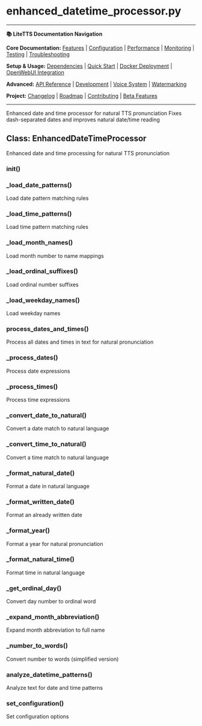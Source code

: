 # enhanced_datetime_processor.py

---
**📚 LiteTTS Documentation Navigation**

**Core Documentation:** [Features](../../../../../FEATURES.md) | [Configuration](../../../../../CONFIGURATION.md) | [Performance](../../../../../PERFORMANCE.md) | [Monitoring](../../../../../MONITORING.md) | [Testing](../../../../../TESTING.md) | [Troubleshooting](../../../../../TROUBLESHOOTING.md)

**Setup & Usage:** [Dependencies](../../../../../DEPENDENCIES.md) | [Quick Start](../../../../../usage/QUICK_START_COMMANDS.md) | [Docker Deployment](../../../../../usage/DOCKER-DEPLOYMENT.md) | [OpenWebUI Integration](../../../../../usage/OPENWEBUI-INTEGRATION.md)

**Advanced:** [API Reference](../../../../API_REFERENCE.md) | [Development](../../../../../development/README.md) | [Voice System](../../../../../voices/README.md) | [Watermarking](../../../../../WATERMARKING.md)

**Project:** [Changelog](../../../../../CHANGELOG.md) | [Roadmap](../../../../../ROADMAP.md) | [Contributing](../../../../../CONTRIBUTIONS.md) | [Beta Features](../../../../../BETA_FEATURES.md)

---


Enhanced date and time processor for natural TTS pronunciation
Fixes dash-separated dates and improves natural date/time reading


## Class: EnhancedDateTimeProcessor

Enhanced date and time processing for natural TTS pronunciation

### __init__()

### _load_date_patterns()

Load date pattern matching rules

### _load_time_patterns()

Load time pattern matching rules

### _load_month_names()

Load month number to name mappings

### _load_ordinal_suffixes()

Load ordinal number suffixes

### _load_weekday_names()

Load weekday names

### process_dates_and_times()

Process all dates and times in text for natural pronunciation

### _process_dates()

Process date expressions

### _process_times()

Process time expressions

### _convert_date_to_natural()

Convert a date match to natural language

### _convert_time_to_natural()

Convert a time match to natural language

### _format_natural_date()

Format a date in natural language

### _format_written_date()

Format an already written date

### _format_year()

Format a year for natural pronunciation

### _format_natural_time()

Format time in natural language

### _get_ordinal_day()

Convert day number to ordinal word

### _expand_month_abbreviation()

Expand month abbreviation to full name

### _number_to_words()

Convert number to words (simplified version)

### analyze_datetime_patterns()

Analyze text for date and time patterns

### set_configuration()

Set configuration options

